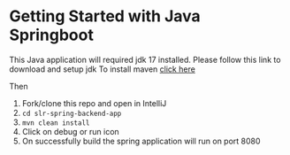 # Getting Started with Java Springboot
This Java application will required jdk 17 installed. Please follow this link to download and setup jdk
To install maven <a href="https://www.javatpoint.com/how-to-install-maven">click here</a>

Then

1. Fork/clone this repo and open in IntelliJ
2. `cd slr-spring-backend-app`
3. `mvn clean install`
4. Click on debug or run icon
5. On successfully build the spring application will run on port 8080